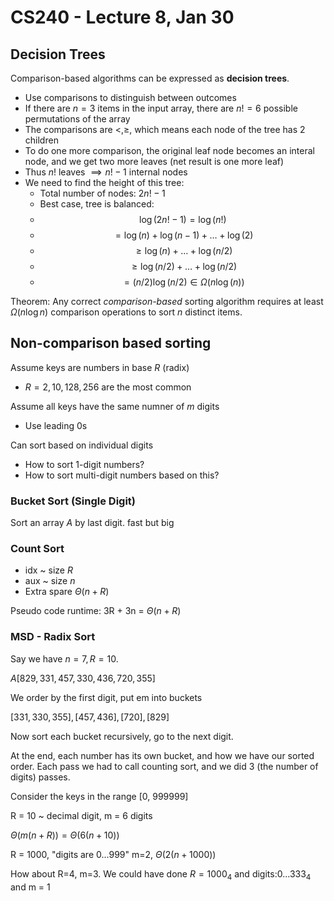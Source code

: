 # CS240 - Lecture 8, Jan 30

## Decision Trees
Comparison-based algorithms can be expressed as **decision trees**.
- Use comparisons to distinguish between outcomes
- If there are $n=3$ items in the input array, there are $n!=6$ possible permutations of the array
- The comparisons are $<, \geq$, which means each node of the tree has 2 children
- To do one more comparison, the original leaf node becomes an interal node, and we get two more leaves (net result is one more leaf)
- Thus $n!$ leaves $\implies n!-1$ internal nodes
- We need to find the height of this tree:
  - Total number of nodes: $2n!-1$
  - Best case, tree is balanced: 
  - $$\log(2n!-1)=\log(n!)$$
  - $$=\log(n)+\log(n-1)+\dots+\log(2) $$
  - $$\geq\log(n)+\dots+\log(n/2)$$ 
  - $$\geq \log(n/2)+\dots+\log(n/2)$$
  - $$=(n/2)\log(n/2)\in\Omega(n\log(n))$$

Theorem: Any correct *comparison-based* sorting algorithm requires at least $\Omega(n\log n)$ comparison operations to sort $n$ distinct items.

## Non-comparison based sorting
Assume keys are numbers in base $R$ (radix)
- $R=2,10,128,256$ are the most common

Assume all keys have the same numner of $m$ digits
- Use leading 0s

Can sort based on individual digits
- How to sort 1-digit numbers?
- How to sort multi-digit numbers based on this?

### Bucket Sort (Single Digit)
Sort an array $A$ by last digit. fast but big

### Count Sort
- idx ~ size $R$
- aux ~ size $n$
- Extra spare $\Theta(n+R)$

Pseudo code runtime:
3R + 3n = $\Theta(n+R)$

### MSD - Radix Sort
Say we have $n=7, R=10$.

$A[829, 331, 457, 330, 436, 720, 355]$

We order by the first digit, put em into buckets

$[331, 330, 355], [457, 436], [720], [829]$

Now sort each bucket recursively, go to the next digit.

At the end, each number has its own bucket, and how we have our sorted order. Each pass we had to call counting sort, and we did 3 (the number of digits) passes. 

Consider the keys in the range [0, 999999]

R = 10 ~ decimal digit, m = 6 digits

$\Theta(m(n+R))=\Theta(6(n+10))$

R = 1000, "digits are 0...999" m=2, $\Theta(2(n+1000))$

How about R=4, m=3. We could have done $R=1000_4$ and digits:0...$333_4$ and m = 1